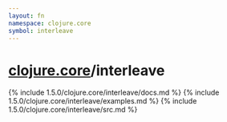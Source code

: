 ```yaml
---
layout: fn
namespace: clojure.core
symbol: interleave
---
```


# [clojure.core](../)/interleave

{% include 1.5.0/clojure.core/interleave/docs.md %}
{% include 1.5.0/clojure.core/interleave/examples.md %}
{% include 1.5.0/clojure.core/interleave/src.md %}


